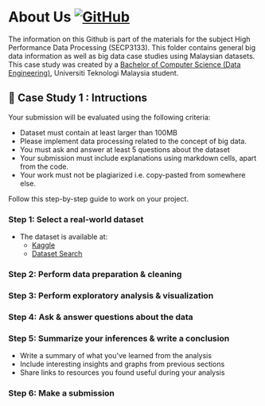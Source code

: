 # About Us [![GitHub](https://img.shields.io/github/stars/drshahizan/Python_EDA?color=yellowgreen&logo=github)](https://img.shields.io/github/stars/drshahizan/Python_EDA?color=yellowgreen&logo=github)
The information on this Github is part of the materials for the subject High Performance Data Processing (SECP3133). This folder contains general big data information as well as big data case studies using Malaysian datasets. This case study was created by a [Bachelor of Computer Science (Data Engineering)](https://comp.utm.my/bachelor-of-computer-science-data-engineering/), Universiti Teknologi Malaysia student.
## 🚀 Case Study 1 : Intructions

Your submission will be evaluated using the following criteria:

* Dataset must contain at least larger than 100MB
* Please implement data processing related to the concept of big data.
* You must ask and answer at least 5 questions about the dataset
* Your submission must include explanations using markdown cells, apart from the code.
* Your work must not be plagiarized i.e. copy-pasted from somewhere else.

Follow this step-by-step guide to work on your project.

### Step 1: Select a real-world dataset 

- The dataset is available at:
  * [Kaggle](https://www.kaggle.com/datasets) 
  * [Dataset Search](https://datasetsearch.research.google.com/)

### Step 2: Perform data preparation & cleaning

### Step 3: Perform exploratory analysis & visualization

### Step 4: Ask & answer questions about the data

### Step 5: Summarize your inferences & write a conclusion

- Write a summary of what you've learned from the analysis
- Include interesting insights and graphs from previous sections
- Share links to resources you found useful during your analysis

### Step 6: Make a submission
